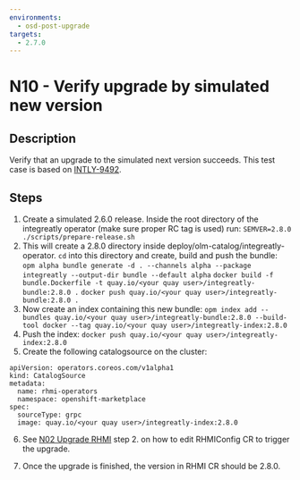 ```yaml
---
environments:
  - osd-post-upgrade
targets:
  - 2.7.0
---
```


# N10 - Verify upgrade by simulated new version

## Description

Verify that an upgrade to the simulated next version succeeds. This test case is based on [INTLY-9492](https://issues.redhat.com/browse/INTLY-9492).

## Steps

1. Create a simulated 2.6.0 release. Inside the root directory of the integreatly operator (make sure proper RC tag is used) run:
   `SEMVER=2.8.0 ./scripts/prepare-release.sh`
2. This will create a 2.8.0 directory inside deploy/olm-catalog/integreatly-operator. `cd` into this directory and create, build and push the bundle:
   `opm alpha bundle generate -d . --channels alpha --package integreatly --output-dir bundle --default alpha`
   `docker build -f bundle.Dockerfile -t quay.io/<your quay user>/integreatly-bundle:2.8.0 .`
   `docker push quay.io/<your quay user>/integreatly-bundle:2.8.0 .`
3. Now create an index containing this new bundle:
   `opm index add --bundles quay.io/<your quay user>/integreatly-bundle:2.8.0 --build-tool docker --tag quay.io/<your quay user>/integreatly-index:2.8.0`
4. Push the index:
   `docker push quay.io/<your quay user>/integreatly-index:2.8.0`
5. Create the following catalogsource on the cluster:

```
apiVersion: operators.coreos.com/v1alpha1
kind: CatalogSource
metadata:
  name: rhmi-operators
  namespace: openshift-marketplace
spec:
  sourceType: grpc
  image: quay.io/<your quay user>/integreatly-index:2.8.0
```

6. See [N02 Upgrade RHMI](https://github.com/integr8ly/integreatly-operator/blob/master/test-cases/tests/upgrade/n02-upgrade-rhmi.md) step 2. on how to edit RHMIConfig CR to trigger the upgrade.

7. Once the upgrade is finished, the version in RHMI CR should be 2.8.0.
